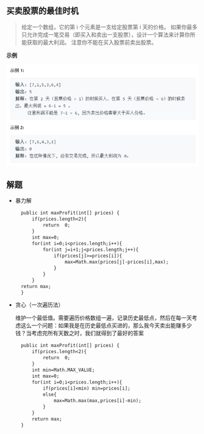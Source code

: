 ## **买卖股票的最佳时机**

>给定一个数组，它的第 i 个元素是一支给定股票第 i 天的价格。
如果你最多只允许完成一笔交易（即买入和卖出一支股票），设计一个算法来计算你所能获取的最大利润。
注意你不能在买入股票前卖出股票。

**示例**

![](pic/3example.png)

## 解题

- 暴力解

		public int maxProfit(int[] prices) {
	        if(prices.length<2){
	            return  0;
	        }
	        int max=0;
	        for(int i=0;i<prices.length;i++){
	            for(int j=i+1;j<prices.length;j++){
	                if(prices[j]>=prices[i]){
	                    max=Math.max(prices[j]-prices[i],max);
	                }
	            }
	        }
	    return max;
	    }

- 贪心（一次遍历法）

	
	维护一个最低值。需要遍历价格数组一遍，记录历史最低点，然后在每一天考虑这么一个问题：如果我是在历史最低点买进的，那么我今天卖出能赚多少钱？当考虑完所有天数之时，我们就得到了最好的答案

		public int maxProfit(int[] prices) {
		    if(prices.length<2){
		        return  0;
		    }
			int min=Math.MAX_VALUE;
		    int max=0;
		    for(int i=0;i<prices.length;i++){
		        if(prices[i]<min) min=prices[i];
				else{
					max=Math.max(max,prices[i]-min);
				}
		    }
			return max;
		}
